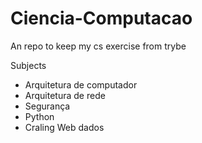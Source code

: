 # Ciencia-Computacao
An repo to keep my cs exercise from trybe

Subjects

 - Arquitetura de computador
 - Arquitetura de rede
 - Segurança
 - Python
 - Craling Web dados
